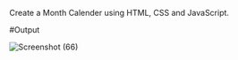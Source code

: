 Create a Month Calender using HTML, CSS and JavaScript.

#Output

![Screenshot (66)](https://github.com/krishnnaa15/krishnnaa15/assets/141332207/25c5ab00-a219-4e67-8d8f-4424f483e051)
